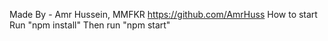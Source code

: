 Made By - Amr Hussein, MMFKR
https://github.com/AmrHuss
How to start
Run "npm install"
Then run "npm start"
